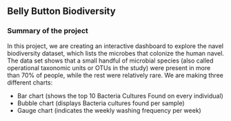 ## Belly Button Biodiversity
### Summary of the project
In this project, we are creating an interactive dashboard to explore the navel biodiversity dataset, which lists the microbes that colonize the human navel.
The data set shows that a small handful of microbial species (also called operational taxonomic units or OTUs in the study) were present in more than 70% of people, while the rest were relatively rare.
We are making three different charts:
- Bar chart (shows the top 10 Bacteria Cultures Found on every individual)
- Bubble chart (displays Bacteria cultures found per sample) 
- Gauge chart (indicates the weekly washing frequency per week)
